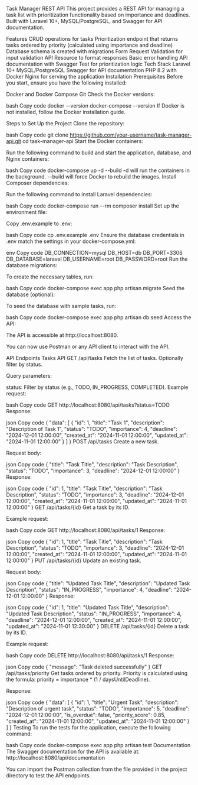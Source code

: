 Task Manager REST API
This project provides a REST API for managing a task list with prioritization functionality based on importance and deadlines. Built with Laravel 10+, MySQL/PostgreSQL, and Swagger for API documentation.

Features
CRUD operations for tasks
Prioritization endpoint that returns tasks ordered by priority (calculated using importance and deadline)
Database schema is created with migrations
Form Request Validation for input validation
API Resource to format responses
Basic error handling
API documentation with Swagger
Test for prioritization logic
Tech Stack
Laravel 10+
MySQL/PostgreSQL
Swagger for API documentation
PHP 8.2 with Docker
Nginx for serving the application
Installation
Prerequisites
Before you start, ensure you have the following installed:

Docker and Docker Compose
Git
Check the Docker versions:

bash
Copy code
docker --version
docker-compose --version
If Docker is not installed, follow the Docker installation guide.

Steps to Set Up the Project
Clone the repository:

bash
Copy code
git clone https://github.com/your-username/task-manager-api.git
cd task-manager-api
Start the Docker containers:

Run the following command to build and start the application, database, and Nginx containers:

bash
Copy code
docker-compose up -d --build
-d will run the containers in the background.
--build will force Docker to rebuild the images.
Install Composer dependencies:

Run the following command to install Laravel dependencies:

bash
Copy code
docker-compose run --rm composer install
Set up the environment file:

Copy .env.example to .env:

bash
Copy code
cp .env.example .env
Ensure the database credentials in .env match the settings in your docker-compose.yml:

env
Copy code
DB_CONNECTION=mysql
DB_HOST=db
DB_PORT=3306
DB_DATABASE=laravel
DB_USERNAME=root
DB_PASSWORD=root
Run the database migrations:

To create the necessary tables, run:

bash
Copy code
docker-compose exec app php artisan migrate
Seed the database (optional):

To seed the database with sample tasks, run:

bash
Copy code
docker-compose exec app php artisan db:seed
Access the API:

The API is accessible at http://localhost:8080.

You can now use Postman or any API client to interact with the API.

API Endpoints
Tasks API
GET /api/tasks
Fetch the list of tasks. Optionally filter by status.

Query parameters:

status: Filter by status (e.g., TODO, IN_PROGRESS, COMPLETED).
Example request:

bash
Copy code
GET http://localhost:8080/api/tasks?status=TODO
Response:

json
Copy code
{
    "data": [
        {
            "id": 1,
            "title": "Task 1",
            "description": "Description of Task 1",
            "status": "TODO",
            "importance": 4,
            "deadline": "2024-12-01 12:00:00",
            "created_at": "2024-11-01 12:00:00",
            "updated_at": "2024-11-01 12:00:00"
        }
    ]
}
POST /api/tasks
Create a new task.

Request body:

json
Copy code
{
    "title": "Task Title",
    "description": "Task Description",
    "status": "TODO",
    "importance": 3,
    "deadline": "2024-12-01 12:00:00"
}
Response:

json
Copy code
{
    "id": 1,
    "title": "Task Title",
    "description": "Task Description",
    "status": "TODO",
    "importance": 3,
    "deadline": "2024-12-01 12:00:00",
    "created_at": "2024-11-01 12:00:00",
    "updated_at": "2024-11-01 12:00:00"
}
GET /api/tasks/{id}
Get a task by its ID.

Example request:

bash
Copy code
GET http://localhost:8080/api/tasks/1
Response:

json
Copy code
{
    "id": 1,
    "title": "Task Title",
    "description": "Task Description",
    "status": "TODO",
    "importance": 3,
    "deadline": "2024-12-01 12:00:00",
    "created_at": "2024-11-01 12:00:00",
    "updated_at": "2024-11-01 12:00:00"
}
PUT /api/tasks/{id}
Update an existing task.

Request body:

json
Copy code
{
    "title": "Updated Task Title",
    "description": "Updated Task Description",
    "status": "IN_PROGRESS",
    "importance": 4,
    "deadline": "2024-12-01 12:00:00"
}
Response:

json
Copy code
{
    "id": 1,
    "title": "Updated Task Title",
    "description": "Updated Task Description",
    "status": "IN_PROGRESS",
    "importance": 4,
    "deadline": "2024-12-01 12:00:00",
    "created_at": "2024-11-01 12:00:00",
    "updated_at": "2024-11-01 12:30:00"
}
DELETE /api/tasks/{id}
Delete a task by its ID.

Example request:

bash
Copy code
DELETE http://localhost:8080/api/tasks/1
Response:

json
Copy code
{
    "message": "Task deleted successfully"
}
GET /api/tasks/priority
Get tasks ordered by priority. Priority is calculated using the formula: priority = importance * (1 / daysUntilDeadline).

Response:

json
Copy code
{
    "data": [
        {
            "id": 1,
            "title": "Urgent Task",
            "description": "Description of urgent task",
            "status": "TODO",
            "importance": 5,
            "deadline": "2024-12-01 12:00:00",
            "is_overdue": false,
            "priority_score": 0.85,
            "created_at": "2024-11-01 12:00:00",
            "updated_at": "2024-11-01 12:00:00"
        }
    ]
}
Testing
To run the tests for the application, execute the following command:

bash
Copy code
docker-compose exec app php artisan test
Documentation
The Swagger documentation for the API is available at:
http://localhost:8080/api/documentation

You can import the Postman collection from the file provided in the project directory to test the API endpoints.
